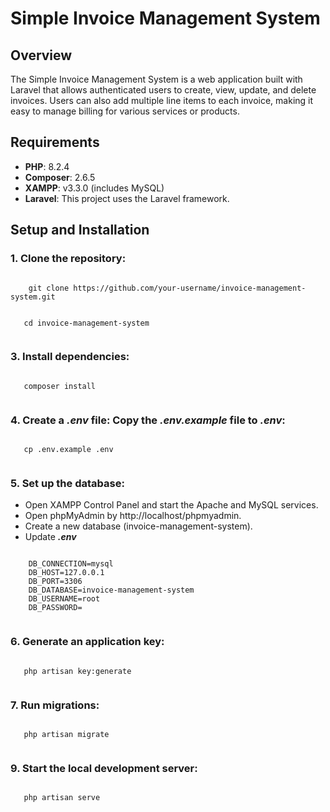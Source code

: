 # Simple Invoice Management System

## Overview
The Simple Invoice Management System is a web application built with Laravel that allows authenticated users to create, view, update, and delete invoices. Users can also add multiple line items to each invoice, making it easy to manage billing for various services or products.

## Requirements
- **PHP**: 8.2.4
- **Composer**: 2.6.5
- **XAMPP**: v3.3.0 (includes MySQL)
- **Laravel**: This project uses the Laravel framework.

## Setup and Installation

### 1. Clone the repository:
<pre><code>
    git clone https://github.com/your-username/invoice-management-system.git
</code></pre>
<pre><code>
   cd invoice-management-system
    </code></pre>
   
### 3. Install dependencies:
   <pre><code>
   composer install
    </code></pre>
   
### 4. Create a _**.env**_ file: Copy the _**.env.example**_ file to _**.env**_:
   <pre><code>
   cp .env.example .env
   </code></pre>
   
### 5. Set up the database:
   - Open XAMPP Control Panel and start the Apache and MySQL services.
   - Open phpMyAdmin by http://localhost/phpmyadmin.
   - Create a new database (invoice-management-system).
   - Update _**.env**_
   <pre><code>
    DB_CONNECTION=mysql
    DB_HOST=127.0.0.1
    DB_PORT=3306
    DB_DATABASE=invoice-management-system 
    DB_USERNAME=root                 
    DB_PASSWORD=
    </code></pre>
### 6. Generate an application key:
   <pre><code>
   php artisan key:generate
    </code></pre>

### 7. Run migrations:
   <pre><code>
   php artisan migrate
   </code></pre>
   
### 9. Start the local development server:
   <pre><code>
   php artisan serve
   </code></pre>
